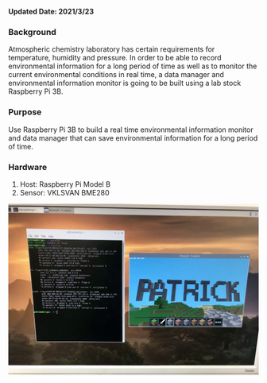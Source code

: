**Updated Date: 2021/3/23**

### Background

Atmospheric chemistry laboratory has certain requirements for temperature, humidity and pressure.
In order to be able to record environmental information for a long period of time as well as to monitor the
current environmental conditions in real time, a data manager and environmental information monitor is going 
to be built using a lab stock Raspberry Pi 3B.


### Purpose

Use Raspberry Pi 3B to build a real time environmental information monitor and data manager that can save
environmental information for a long period of time. 

### Hardware

1. Host: Raspberry Pi Model B
2. Sensor: VKLSVAN BME280

![Minecraft Pi Edition](../img/pi_minecraft.jpg)
